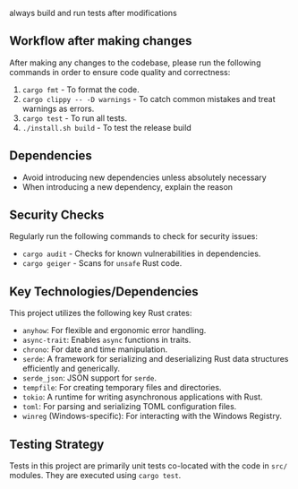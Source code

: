 always build and run tests after modifications

## Workflow after making changes

After making any changes to the codebase, please run the following commands in order to ensure code quality and correctness:

1.  `cargo fmt` - To format the code.
2.  `cargo clippy -- -D warnings` - To catch common mistakes and treat warnings as errors.
3.  `cargo test` - To run all tests.
4.  `./install.sh build` - To test the release build

## Dependencies
*   Avoid introducing new dependencies unless absolutely necessary
*   When introducing a new dependency, explain the reason

## Security Checks

Regularly run the following commands to check for security issues:

*   `cargo audit` - Checks for known vulnerabilities in dependencies.
*   `cargo geiger` - Scans for `unsafe` Rust code.

## Key Technologies/Dependencies

This project utilizes the following key Rust crates:

*   `anyhow`: For flexible and ergonomic error handling.
*   `async-trait`: Enables `async` functions in traits.
*   `chrono`: For date and time manipulation.
*   `serde`: A framework for serializing and deserializing Rust data structures efficiently and generically.
*   `serde_json`: JSON support for `serde`.
*   `tempfile`: For creating temporary files and directories.
*   `tokio`: A runtime for writing asynchronous applications with Rust.
*   `toml`: For parsing and serializing TOML configuration files.
*   `winreg` (Windows-specific): For interacting with the Windows Registry.

## Testing Strategy

Tests in this project are primarily unit tests co-located with the code in `src/` modules. They are executed using `cargo test`.
